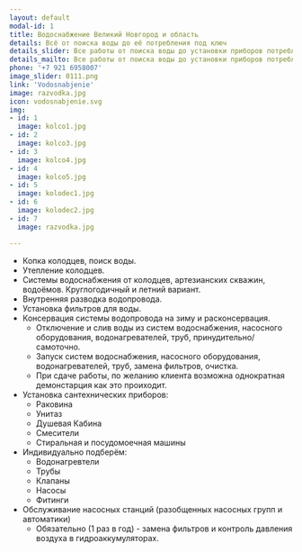 ```yaml
---
layout: default
modal-id: 1
title: Водоснабжение Великий Новгород и область
details: Всё от поиска воды до её потребления под ключ
details_slider: Все работы от поиска воды до установки приборов потребления в вашем доме и на вашем участке под ключ!
details_mailto: Все работы от поиска воды до установки приборов потребления в вашем доме и на вашем участке под ключ!
phone: '+7 921 6958007'
image_slider: 0111.png
link: 'Vodosnabjenie'
image: razvodka.jpg
icon: vodosnabjenie.svg
img:
- id: 1
  image: kolco1.jpg
- id: 2
  image: kolco3.jpg
- id: 3
  image: kolco4.jpg
- id: 4
  image: kolco5.jpg
- id: 5
  image: kolodec1.jpg
- id: 6
  image: kolodec2.jpg
- id: 7
  image: razvodka.jpg

---
```


* Копка колодцев, поиск воды.
* Утепление колодцев.
* Системы водоснабжения от колодцев, артезианских скважин, водоёмов. Круглогодичный и летний вариант.
* Внутренняя разводка водопровода.
* Установка фильтров для воды.
* Консервация системы водопровода на зиму и расконсервация.
	* Отключение и слив воды из систем водоснабжения, насосного оборудования, водонагревателей, труб, принудительно/самоточно.
	* Запуск систем водоснабжения, насосного оборудования, водонагревателей, труб, замена фильтров, очистка.
	* При сдаче работы, по желанию клиента возможна однократная демонстарция как это проиходит.
* Установка сантехнических приборов:
	* Раковина
	* Унитаз
	* Душевая Кабина
	* Смесители
	* Стиральная и посудомоечная машины
* Индивидуально подберём:
	* Водонагревтели
	* Трубы
	* Клапаны
	* Насосы
	* Фитинги
* Обслуживание насосных станций (разобщенных насосных групп и автоматики)
	* Обязательно (1 раз в год) - замена фильтров и контроль давления воздуха в гидроаккумуляторах.